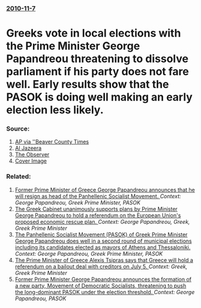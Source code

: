 ### [2010-11-7](/news/2010/11/7/index.md)

# Greeks vote in local elections with the Prime Minister George Papandreou threatening to dissolve parliament if his party does not fare well. Early results show that the PASOK is doing well making an early election less likely. 




### Source:

1. [AP via ''Beaver County Times](http://www.timesonline.com/bct_news/news_details/article/1373/2010/november/07/crisis-hit-greece-votes-under-threat-of-snap-poll.html)
2. [Al Jazeera](http://english.aljazeera.net/news/europe/2010/11/201011731637126716.html)
3. [The Observer](http://www.guardian.co.uk/world/2010/nov/07/angry-greeks-prepare-to-vote-on-austerity)
3. [Cover Image](http://www.aljazeera.com/mritems/Images/2010/11/7/20101174172992580_20.jpg)

### Related:

1. [Former Prime Minister of Greece George Papandreou announces that he will resign as head of the Panhellenic Socialist Movement. ](/news/2012/01/4/former-prime-minister-of-greece-george-papandreou-announces-that-he-will-resign-as-head-of-the-panhellenic-socialist-movement.md) _Context: George Papandreou, Greek Prime Minister, PASOK_
2. [The Greek Cabinet unanimously supports plans by Prime Minister George Papandreou to hold a referendum on the European Union's proposed economic rescue plan. ](/news/2011/11/2/the-greek-cabinet-unanimously-supports-plans-by-prime-minister-george-papandreou-to-hold-a-referendum-on-the-european-union-s-proposed-econo.md) _Context: George Papandreou, Greek, Greek Prime Minister_
3. [The Panhellenic Socialist Movement (PASOK) of Greek Prime Minister George Papandreou does well in a second round of municipal elections including its candidates elected as mayors of Athens and Thessaloniki. ](/news/2010/11/14/the-panhellenic-socialist-movement-pasok-of-greek-prime-minister-george-papandreou-does-well-in-a-second-round-of-municipal-elections-incl.md) _Context: George Papandreou, Greek Prime Minister, PASOK_
4. [The Prime Minister of Greece Alexis Tsipras says that Greece will hold a referendum on a bailout deal with creditors on July 5. ](/news/2015/06/26/the-prime-minister-of-greece-alexis-tsipras-says-that-greece-will-hold-a-referendum-on-a-bailout-deal-with-creditors-on-july-5.md) _Context: Greek, Greek Prime Minister_
5. [Former Prime Minister George Papandreou announces the formation of a new party, Movement of Democratic Socialists, threatening to push the long-dominant PASOK under the election threshold. ](/news/2015/01/3/former-prime-minister-george-papandreou-announces-the-formation-of-a-new-party-movement-of-democratic-socialists-threatening-to-push-the-l.md) _Context: George Papandreou, PASOK_
